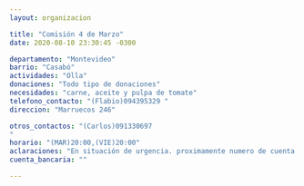 ```yaml
---
layout: organizacion

title: "Comisión 4 de Marzo"
date: 2020-08-10 23:30:45 -0300

departamento: "Montevideo"
barrio: "Casabó"
actividades: "Olla"
donaciones: "Todo tipo de donaciones"
necesidades: "carne, aceite y pulpa de tomate"
telefono_contacto: "(Flabio)094395329 "
direccion: "Marruecos 246"

otros_contactos: "(Carlos)091330697
"
horario: "(MAR)20:00,(VIE)20:00"
aclaraciones: "En situación de urgencia. proximamente numero de cuenta de banco-preguntar"
cuenta_bancaria: ""

---
```

